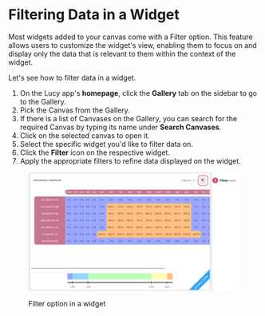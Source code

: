 # Filtering Data in a Widget

Most widgets added to your canvas come with a Filter option. This feature allows users to customize the widget's view, enabling them to focus on and display only the data that is relevant to them within the context of the widget.

Let's see how to filter data in a widget.

1. On the Lucy app's **homepage**, click the **Gallery** tab on the sidebar to go to the Gallery.
2. Pick the Canvas from the Gallery.
3. If there is a list of Canvases on the Gallery, you can search for the required Canvas by typing its name under **Search Canvases**.
4. Click on the selected canvas to open it.
5. Select the specific widget you'd like to filter data on.
6. Click the **Filter** icon on the respective widget.&#x20;
7. Apply the appropriate filters to refine data displayed on the widget.

<figure><img src="../.gitbook/assets/LC_Filtering Data in a Widget_S2.png" alt=""><figcaption><p>Filter option in a widget</p></figcaption></figure>
